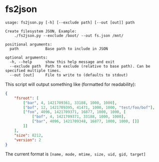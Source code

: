 # fs2json

```
usage: fs2json.py [-h] [--exclude path] [--out [out]] path

Create filesystem JSON. Example:
    ./fs2json.py --exclude /boot/ --out fs.json /mnt/

positional arguments:
  path            Base path to include in JSON

optional arguments:
  -h, --help      show this help message and exit
  --exclude path  Path to exclude (relative to base path). Can be specified multiple times.
  --out [out]     File to write to (defaults to stdout)
```


This script will output something like (formatted for readability):

```json
{
    "fsroot": [
        ["bar", 4, 1421709361, 33188, 1000, 1000],
        ["bof", 12, 1421709395, 41471, 1000, 1000, "test/foo/bof"],
        ["foo", 4096, 1421709371, 16877, 1000, 1000, [
            ["bof", 4, 1421709371, 33188, 1000, 1000],
            ["bar", 4096, 1421709348, 16877, 1000, 1000, []]
        ]]
    ],
    "size": 8212,
    "version": 2
}
```

The current format is `[name, mode, mtime, size, uid, gid, target]`
